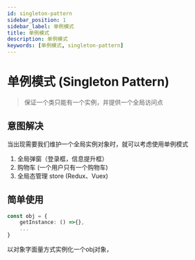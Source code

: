 ```yaml
---
id: singleton-pattern
sidebar_position: 1
sidebar_label: 单例模式
title: 单例模式
description: 单例模式
keywords: [单例模式, singleton-pattern]
---
```


# 单例模式 (Singleton Pattern)

> 保证一个类只能有一个实例，并提供一个全局访问点

## 意图解决

当出现需要我们维护一个全局实例对象时，就可以考虑使用单例模式

1. 全局弹窗（登录框，信息提升框）
2. 购物车 (一个用户只有一个购物车)
3. 全局态管理 store (Redux、Vuex)

## 简单使用

```ts
const obj = {
    getInstance: () =>{},
    ...
}
```

以对象字面量方式实例化一个obj对象，
